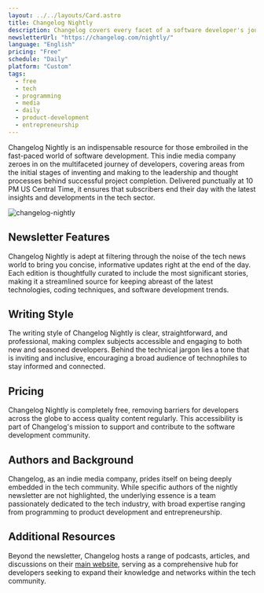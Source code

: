 ```yaml
---
layout: ../../layouts/Card.astro
title: Changelog Nightly
description: Changelog covers every facet of a software developer's journey, from inventing to thinking. Delivered nightly.
newsletterUrl: "https://changelog.com/nightly/"
language: "English"
pricing: "Free"
schedule: "Daily"
platform: "Custom"
tags:
  - free
  - tech
  - programming
  - media
  - daily
  - product-development
  - entrepreneurship
---
```


Changelog Nightly is an indispensable resource for those embroiled in the fast-paced world of software development. This indie media company zeroes in on the multifaceted journey of developers, covering areas from the initial stages of inventing and making to the leadership and thought processes behind successful project completion. Delivered punctually at 10 PM US Central Time, it ensures that subscribers end their day with the latest insights and developments in the tech sector.

![changelog-nightly](images/changelog-nightly.webp)

## Newsletter Features
Changelog Nightly is adept at filtering through the noise of the tech news world to bring you concise, informative updates right at the end of the day. Each edition is thoughtfully curated to include the most significant stories, making it a streamlined source for keeping abreast of the latest technologies, coding techniques, and software development trends.

## Writing Style
The writing style of Changelog Nightly is clear, straightforward, and professional, making complex subjects accessible and engaging to both new and seasoned developers. Behind the technical jargon lies a tone that is inviting and inclusive, encouraging a broad audience of technophiles to stay informed and connected.

## Pricing
Changelog Nightly is completely free, removing barriers for developers across the globe to access quality content regularly. This accessibility is part of Changelog's mission to support and contribute to the software development community.

## Authors and Background
Changelog, as an indie media company, prides itself on being deeply embedded in the tech community. While specific authors of the nightly newsletter are not highlighted, the underlying essence is a team passionately dedicated to the tech industry, with broad expertise ranging from programming to product development and entrepreneurship.

## Additional Resources
Beyond the newsletter, Changelog hosts a range of podcasts, articles, and discussions on their [main website](https://changelog.com/), serving as a comprehensive hub for developers seeking to expand their knowledge and networks within the tech community.